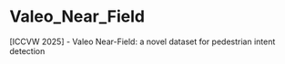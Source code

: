 # Valeo_Near_Field
[ICCVW 2025] - Valeo Near-Field: a novel dataset for pedestrian intent detection
